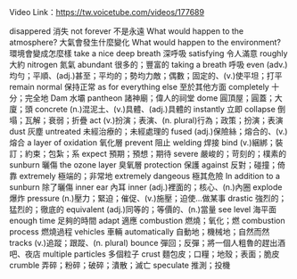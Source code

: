 Video Link：https://tw.voicetube.com/videos/177689


disappered  消失
not forever 不是永遠
What would happen to the atmosphere?    大氣會發生什麼變化
What would happen to the environment?   環境會變成怎麼樣
take a nice deep breath 深呼吸
satisfying  令人滿意
roughly 大約
nitrogen    氮氣
abundant    很多的；豐富的
taking a breath 呼吸
even    (adv.)均勻；平順、(adj.)甚至；平均的；勢均力敵；偶數；固定的、(v.)使平坦；打平
remain normal  保持正常
as for everything else  至於其他方面
completely  十分；完全地
Dam 水壩
pantheon    諸神廟；偉人的祠堂
dome    圓頂屋；圓蓋；大廈；頭
concrete    (n.)混泥土、(v.)具體、(adj.)具體的
instantly   立即
collapse    倒塌；瓦解；衰弱；折疊
act (v.)扮演；表演、(n. plural)行為；政策；扮演；表演
dust    灰塵
untreated   未經治療的；未經處理的
fused   (adj.)保險絲；熔合的、(v.)熔合
a layer of oxidation    氧化層
prevent 阻止
welding 焊接
bind    (v.)綑綁；裝訂；約束；包紮；系
expect  預期；預想；期待
severe  嚴峻的；苛刻的；樸素的
sunburn 曬傷
the ozone layer 臭氧層
protection  保護
against 反對；碰撞；倚靠
extremely   極端的；非常地
extremely dangeous  極其危險
In addition to a sunburn    除了曬傷
inner ear   內耳
inner   (adj.)裡面的；核心、(n.)內圈
explode 爆炸
pressure    (n.)壓力；緊迫；催促、(v.)施壓；迫使...做某事
drastic 強烈的；猛烈的；徹底的
equivalent  (adj.)同等的；等價的、(n.)當量
see level   海平面
enough time 足夠的時間
adapt   適應
combustion  燃燒；氧化；燃
combustion process  燃燒過程
vehicles    車輛
automatically   自動地；機械地；自然而然
tracks  (v.)追蹤；跟蹤、(n. plural)
bounce  彈回；反彈；將一個人粗魯的趕出酒吧、夜店
multiple particles  多個粒子
crust   麵包皮；口糧；地殼；表面；脆皮
crumble 弄碎；粉碎；破碎；潰散；滅亡
speculate   推測；投機

